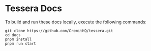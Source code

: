 # Tessera Docs

To build and run these docs locally, execute the following commands:

```
git clone https://github.com/CremitHQ/tessera.git
cd docs
pnpm install
pnpm run start
```
